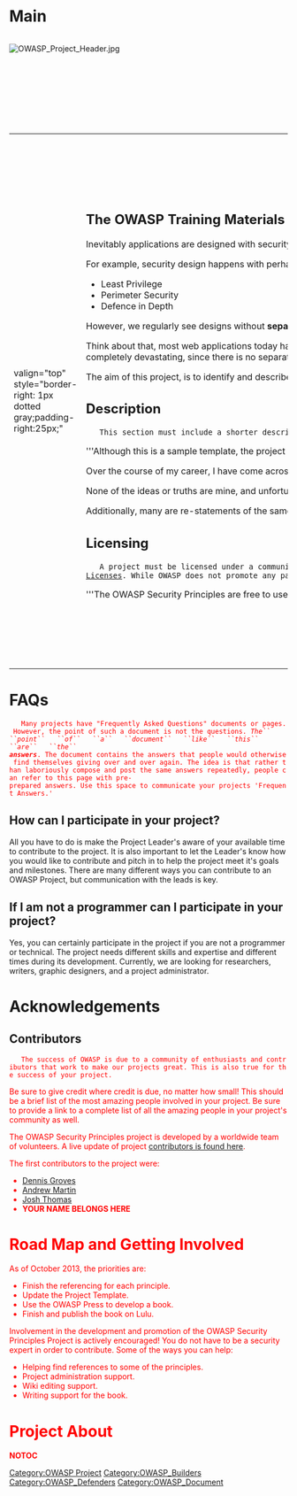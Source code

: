 # Main

<div style="width:100%;height:160px;border:0,margin:0;overflow: hidden;">

![OWASP_Project_Header.jpg](OWASP_Project_Header.jpg
"OWASP_Project_Header.jpg")

</div>

<table>
<tbody>
<tr class="odd">
<td><p>valign="top" style="border-right: 1px dotted gray;padding-right:25px;"</p></td>
<td><h2 id="the_owasp_training_materials">The OWASP Training Materials</h2>
<p>Inevitably applications are designed with security principles architects knew about, security folks included. However, as this project demonstrates there are far more than just a 'few' principles, most of which never make it into the design.</p>
<p>For example, security design happens with perhaps a handful of principles:</p>
<ul>
<li>Least Privilege</li>
<li>Perimeter Security</li>
<li>Defence in Depth</li>
</ul>
<p>However, we regularly see designs without <strong>separation of privilege</strong>!</p>
<p>Think about that, most web applications today have all their eggs in a single basket. The business logic, the identities, passwords, products, policy enforcement, security rules are all found in the same application database that makes up the typical website! It is little wonder then, that attacks on the database have been so completely devastating, since there is no separation of privilege!</p>
<p>The aim of this project, is to identify and describe a minimum functional set of principles that must be present in a secure design.</p>
<h2 id="description">Description</h2>
<p><span style="color:#ff0000"></p>
<p><code>   This section must include a shorter description of what the project is, why the project was started, and what security issue is being helped by the project deliverable. This description will be used to promote the project so make sure the description represents your project in the best way possible. </code></p>
<p></span></p>
<p>'''Although this is a sample template, the project is real! <a href="http://owasp.github.io/Security-Principles">Please contribute to this project.</a> '''</p>
<p>Over the course of my career, I have come across and collected a number of security <em>aphorisms.</em> These aphorisms constitute the fundamental principles of information security.</p>
<p>None of the ideas or truths are mine, and unfortunately, I did not collect the citations. Initially, I would like to identify the correct citations for each aphorism.</p>
<p>Additionally, many are re-statements of the same idea; thus, the 'collection of ideas' defines a fundamental principle. As such, I would also like to reverse engineer the principles from the aphorisms where appropriate, as well.</p>
<h2 id="licensing">Licensing</h2>
<p><span style="color:#ff0000"></p>
<p><code>   A project must be licensed under a community friendly or open source license.  For more information on OWASP recommended licenses, please see </code><a href="https://www.owasp.org/index.php/OWASP_Licenses"><code>OWASP</code><code> </code><code>Licenses</code></a><code>. While OWASP does not promote any particular license over another, the vast majority of projects have chosen a Creative Commons license variant for documentation projects, or a GNU General Public License variant for tools and code projects.</code></p>
<p></span></p>
<p>'''The OWASP Security Principles are free to use. In fact it is encouraged</p></td>
<td><p>! '' Additionally, I also encourage you to contribute back to the project. I have no monopoly on this knowledge; however, we all have pieces of this knowledge from our experience. Let's begin by putting our individual pieces together to make something great. Great things happen when people work together.</p>
<p>The OWASP Security Principles are licensed under the <a href="http://creativecommons.org/licenses/by-sa/3.0/">http://creativecommons.org/licenses/by-sa/3.0/</a> Creative Commons Attribution-ShareAlike 3.0 license], so you can copy, distribute and transmit the work, and you can adapt it, and use it commercially, but all provided that you attribute the work and if you alter, transform, or build upon this work, you may distribute the resulting work only under the same or similar license to this one.</p></td>
<td><p>valign="top" style="padding-left:25px;width:200px;border-right: 1px dotted gray;padding-right:25px;"</p></td>
<td><h2 id="what_is_owasp_security_principles_project">What is OWASP Security Principles Project?</h2>
<p>The end goal is to identify, cite, and document the fundamental principles of information security. Once this is well organised, I think it would be great to publish this through the <a href="http://scriptogr.am/dennis-groves/post/owasp-press">OWASP Press</a>. Of course, it will always remain freely available, and any money collected will go directly into the project to absorb costs with any remaining funds going to the OWASP Foundation.</p>
<p>This document should serve as a guide to technical architects and designers outlining the fundamental principles of security.</p>
<h2 id="presentation">Presentation</h2>
<p><span style="color:#ff0000"></p>
<p><code>   This is where you can link to slide presentations related to your project. </code></p>
<p></span></p>
<p>Link to presentation</p>
<h2 id="project_leaders_guidelines">Project Leaders guidelines</h2>
<h2 id="related_projects">Related Projects</h2>
<p><span style="color:#ff0000"></p>
<p><code>   This is where you can link to other OWASP Projects that are similar to yours. </code></p>
<p></span></p>
<ul>
<li><a href="OWASP_CISO_Survey" title="wikilink">OWASP_CISO_Survey</a></li>
</ul></td>
<td><p>valign="top" style="padding-left:25px;width:200px;"</p></td>
<td><h2 id="quick_download_to_materials">Quick Download to materials</h2>
<p><span style="color:#ff0000"></p>
<p><code>   This is where you can link to your repository.</code></p>
<p></span></p>
<p>The home of the OWASP Security Principles is on <a href="https://github.com/OWASP/Security-Principles">GitHub.</a> You are encourged to fork, edit and push your changes back to the project through git or edit the project directly on github.</p>
<p>However, if you like you may also download the master repository from the following links:</p>
<ul>
<li><a href="https://github.com/OWASP/Security-Principles/zipball/master">.zip file.</a></li>
<li><a href="https://github.com/OWASP/Security-Principles/tarball/master">.tgz file.</a></li>
</ul>
<h2 id="news_and_events">News and Events</h2>
<p><span style="color:#ff0000"></p>
<p><code>   This is where you can link to press your project has been a part of. Appropriate press includes: Project Leader interviews, articles written about your project, and videos about your project. </code></p>
<p></span></p>
<ul>
<li>[20 Nov 2013] News 2</li>
<li>[30 Sep 2013] News 1</li>
</ul>
<h2 id="in_print">In Print</h2>
<p><span style="color:#ff0000"></p>
<p><code>   This is where you place links to where your project product can be downloaded or purchased, in the case of a book. </code></p>
<p></span></p>
<p>This project can be purchased as a print on demand book from Lulu.com</p>
<h2 id="classifications">Classifications</h2>
<p><span style="color:#ff0000"></p>
<p><code>   Here is where you can let the community know what project stage your project is currently in, whether the project is a builder, breaker, or defender project, and what type of project you are running. </code></p>
<p></span></p>
<table>
<tbody>
<tr class="odd">
<td><p>align="center" valign="top" width="50%" rowspan="2"</p></td>
<td><figure>
<img src="Owasp-incubator-trans-85.png" title="Owasp-incubator-trans-85.png" alt="Owasp-incubator-trans-85.png" /><figcaption>Owasp-incubator-trans-85.png</figcaption>
</figure></td>
<td><p>align="center" valign="top" width="50%"</p></td>
<td><figure>
<img src="Owasp-builders-small.png" title="Owasp-builders-small.png" alt="Owasp-builders-small.png" /><figcaption>Owasp-builders-small.png</figcaption>
</figure></td>
</tr>
<tr class="even">
<td><p>align="center" valign="top" width="50%"</p></td>
<td><figure>
<img src="Owasp-defenders-small.png" title="Owasp-defenders-small.png" alt="Owasp-defenders-small.png" /><figcaption>Owasp-defenders-small.png</figcaption>
</figure></td>
<td></td>
<td></td>
</tr>
<tr class="odd">
<td><p>colspan="2" align="center"</p></td>
<td><figure>
<img src="Cc-button-y-sa-small.png" title="Cc-button-y-sa-small.png" alt="Cc-button-y-sa-small.png" /><figcaption>Cc-button-y-sa-small.png</figcaption>
</figure></td>
<td></td>
<td></td>
</tr>
<tr class="even">
<td><p>colspan="2" align="center"</p></td>
<td><figure>
<img src="Project_Type_Files_DOC.jpg" title="Project_Type_Files_DOC.jpg" alt="Project_Type_Files_DOC.jpg" /><figcaption>Project_Type_Files_DOC.jpg</figcaption>
</figure></td>
<td></td>
<td></td>
</tr>
</tbody>
</table></td>
</tr>
</tbody>
</table>

# FAQs

<span style="color:#ff0000">

`   Many projects have "Frequently Asked Questions" documents or pages. However, the point of such a document is not the questions. `*`The``
 ``point``   ``of``   ``a``   ``document``   ``like``   ``this``
 ``are``   ``the``
 `**`answers`***`. The document contains the answers that people would otherwise find themselves giving over and over again. The idea is that rather than laboriously compose and post the same answers repeatedly, people can refer to this page with pre-prepared answers. Use this space to communicate your projects 'Frequent Answers.'`

</span>

## How can I participate in your project?

All you have to do is make the Project Leader's aware of your available
time to contribute to the project. It is also important to let the
Leader's know how you would like to contribute and pitch in to help the
project meet it's goals and milestones. There are many different ways
you can contribute to an OWASP Project, but communication with the leads
is key.

## If I am not a programmer can I participate in your project?

Yes, you can certainly participate in the project if you are not a
programmer or technical. The project needs different skills and
expertise and different times during its development. Currently, we are
looking for researchers, writers, graphic designers, and a project
administrator.

# Acknowledgements

## Contributors

<span style="color:#ff0000">

`   The success of OWASP is due to a community of enthusiasts and contributors that work to make our projects great. This is also true for the success of your project. `

Be sure to give credit where credit is due, no matter how small\! This
should be a brief list of the most amazing people involved in your
project. Be sure to provide a link to a complete list of all the amazing
people in your project's community as well. </span>

The OWASP Security Principles project is developed by a worldwide team
of volunteers. A live update of project [contributors is found
here](https://github.com/OWASP/Security-Principles/graphs/contributors).

The first contributors to the project were:

  - [Dennis Groves](https://www.owasp.org/index.php/User:Dennis_Groves)
  - [Andrew Martin](https://github.com/sublimino)
  - [Josh Thomas](https://github.com/Lambdanaut)
  - **YOUR NAME BELONGS HERE**

# Road Map and Getting Involved

As of October 2013, the priorities are:

  - Finish the referencing for each principle.
  - Update the Project Template.
  - Use the OWASP Press to develop a book.
  - Finish and publish the book on Lulu.

Involvement in the development and promotion of the OWASP Security
Principles Project is actively encouraged\! You do not have to be a
security expert in order to contribute. Some of the ways you can help:

  - Helping find references to some of the principles.
  - Project administration support.
  - Wiki editing support.
  - Writing support for the book.

# Project About

__NOTOC__ <headertabs />

[Category:OWASP Project](Category:OWASP_Project "wikilink")
[Category:OWASP_Builders](Category:OWASP_Builders "wikilink")
[Category:OWASP_Defenders](Category:OWASP_Defenders "wikilink")
[Category:OWASP_Document](Category:OWASP_Document "wikilink")